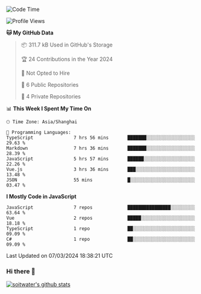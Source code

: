 <!--START_SECTION:waka-->
![Code Time](http://img.shields.io/badge/Code%20Time-3%2C202%20hrs%205%20mins-blue)

![Profile Views](http://img.shields.io/badge/Profile%20Views-0-blue)

**🐱 My GitHub Data** 

> 📦 311.7 kB Used in GitHub's Storage 
 > 
> 🏆 24 Contributions in the Year 2024
 > 
> 🚫 Not Opted to Hire
 > 
> 📜 6 Public Repositories 
 > 
> 🔑 4 Private Repositories 
 > 
📊 **This Week I Spent My Time On** 

```text
🕑︎ Time Zone: Asia/Shanghai

💬 Programming Languages: 
TypeScript               7 hrs 56 mins       ███████░░░░░░░░░░░░░░░░░░   29.63 % 
Markdown                 7 hrs 36 mins       ███████░░░░░░░░░░░░░░░░░░   28.39 % 
JavaScript               5 hrs 57 mins       ██████░░░░░░░░░░░░░░░░░░░   22.26 % 
Vue.js                   3 hrs 36 mins       ███░░░░░░░░░░░░░░░░░░░░░░   13.48 % 
JSON                     55 mins             █░░░░░░░░░░░░░░░░░░░░░░░░   03.47 % 
```

**I Mostly Code in JavaScript** 

```text
JavaScript               7 repos             ████████████████░░░░░░░░░   63.64 % 
Vue                      2 repos             █████░░░░░░░░░░░░░░░░░░░░   18.18 % 
TypeScript               1 repo              ██░░░░░░░░░░░░░░░░░░░░░░░   09.09 % 
C#                       1 repo              ██░░░░░░░░░░░░░░░░░░░░░░░   09.09 % 
```




 Last Updated on 07/03/2024 18:38:21 UTC
<!--END_SECTION:waka-->

### Hi there 👋
[![soitwater's github stats](https://github-readme-stats.vercel.app/api?username=soitwater)](https://github.com/soitwater/github-readme-stats)
